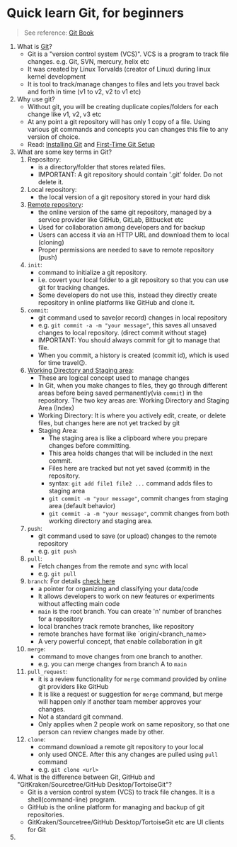 # Quick learn Git, for beginners

> See reference: [Git Book](https://git-scm.com/book/en/v2)

1. What is [Git](https://git-scm.com/book/en/v2)?
    - Git is a "version control system (VCS)". VCS is a program to track file changes. e.g. Git, SVN, mercury, helix etc
    - It was created by Linux Torvalds (creator of Linux) during linux kernel development
    - It is tool to track/manage changes to files and lets you travel back and forth in time (v1 to v2, v2 to v1 etc)
2. Why use git?
   - Without git, you will be creating duplicate copies/folders for each change like v1, v2, v3 etc
   - At any point a git repository will has only 1 copy of a file. Using various git commands and concepts you can changes this file to any version of choice.
   - Read: [Installing Git](https://git-scm.com/book/en/v2/Getting-Started-Installing-Git) and [First-Time Git Setup](https://git-scm.com/book/en/v2/Getting-Started-First-Time-Git-Setup#_first_time)
3. What are some key terms in Git?
    1. Repository:
        - is a directory/folder that stores related files.
        - IMPORTANT: A git repository should contain '.git' folder. Do not delete it.
    2. Local repository:
        - the local version of a git repository stored in your hard disk
    3. [Remote repository](https://git-scm.com/book/en/v2/Git-Basics-Working-with-Remotes):
        - the online version of the same git repository, managed by a service provider like GitHub, GitLab, Bitbucket etc
        - Used for collaboration among developers and for backup
        - Users can access it via an HTTP URL and download them to local (cloning)
        - Proper permissions are needed to save to remote repository (push)
    4. `init`:
        - command to initialize a git repository.
        - i.e. covert your local folder to a git repository so that you can use git for tracking changes.
        - Some developers do not use this, instead they directly create repository in online platforms like GitHub and clone it.
    5. `commit`:
        - git command used to save(or record) changes in local repository
        - e.g. `git commit -a -m "your message"`, this saves all unsaved changes to local repository. (direct commit without stage)
        - IMPORTANT: You should always commit for git to manage that file.
        - When you commit, a history is created (commit id), which is used for time travel😉.
    6. [Working Directory and Staging area](https://git-scm.com/book/en/v2/Git-Basics-Recording-Changes-to-the-Repository):
        - These are logical concept used to manage changes
        - In Git, when you make changes to files, they go through different areas before being saved permanently(via `commit`) in the repository. The two key areas are: Working Directory and Staging Area (Index)
        - Working Directory: It is where you actively edit, create, or delete files, but changes here are not yet tracked by git
        - Staging Area:
            - The staging area is like a clipboard where you prepare changes before committing.
            - This area holds changes that will be included in the next commit.
            - Files here are tracked but not yet saved (commit) in the repository.
            - syntax: `git add file1 file2 ...` command adds files to staging area
            - `git commit -m "your message"`, commit changes from staging area (default behavior)
            - `git commit -a -m "your message"`, commit changes from both working directory and staging area.
    7. `push`:
        - git command used to save (or upload) changes to the remote repository
        - e.g. `git push`
    8. `pull`:
        - Fetch changes from the remote and sync with local
        - e.g. `git pull`
    9. `branch`: For details [check here](https://git-scm.com/book/en/v2/Git-Branching-Branches-in-a-Nutshell)
        - a pointer for organizing and classifying your data/code
        - It allows developers to work on new features or experiments without affecting main code
        - `main` is the root branch. You can create 'n'  number of branches for a repository
        - local branches track remote branches, like repository
        - remote branches have format like `origin/<branch_name>
        - A very powerful concept, that enable collaboration in git
    10. `merge`:
        - command to move changes from one branch to another.
        - e.g. you can merge changes from branch A to `main`
    11. `pull_request`:
        - it is a review functionality for `merge` command provided by online git providers like GitHub
        - It is like a request or suggestion for `merge` command, but merge will happen only if another team member approves your changes.
        - Not a standard git command.
        - Only applies when 2 people work on same repository, so that one person can review changes made by other.
    12. `clone`:
        - command download a remote git repository to your local
        - only used ONCE. After this any changes are pulled using `pull` command
        - e.g. `git clone <url>`
4. What is the difference between Git, GitHub and "GitKraken/Sourcetree/GitHub Desktop/TortoiseGit"?
   - Git is a version control system (VCS) to track file changes. It is a shell(command-line) program.
   - GitHub is the online platform for managing and backup of git repositories.
   - GitKraken/Sourcetree/GitHub Desktop/TortoiseGit etc are UI clients for Git
5.

